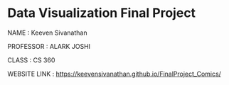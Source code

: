# Data Visualization Final Project 

NAME : Keeven Sivanathan 

PROFESSOR : ALARK JOSHI 

CLASS : CS 360 

WEBSITE LINK : https://keevensivanathan.github.io/FinalProject_Comics/ 
